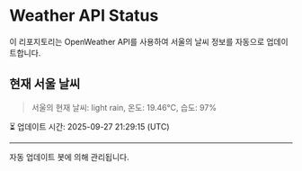 
# Weather API Status

이 리포지토리는 OpenWeather API를 사용하여 서울의 날씨 정보를 자동으로 업데이트합니다.

## 현재 서울 날씨
> 서울의 현재 날씨: light rain, 온도: 19.46°C, 습도: 97%

⏳ 업데이트 시간: 2025-09-27 21:29:15 (UTC)

---
자동 업데이트 봇에 의해 관리됩니다.
